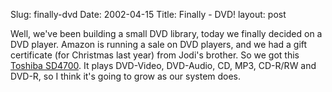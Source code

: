 Slug: finally-dvd
Date: 2002-04-15
Title: Finally - DVD!
layout: post

Well, we&#39;ve been building a small DVD library, today we finally decided on a DVD player. Amazon is running a sale on DVD players, and we had a gift certificate (for Christmas last year) from Jodi&#39;s brother. So we got this <a href="http://www.amazon.com/exec/obidos/ASIN/B00005AY8R/qid=1018847956/br=1-2/ref=br_lf_e_2/104-6988275-2499954">Toshiba SD4700</a>. It plays DVD-Video, DVD-Audio, CD, MP3, CD-R/RW and DVD-R, so I think it&#39;s going to grow as our system does.
